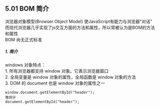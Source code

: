 ## 5.01 BOM 简介

浏览器对象模型(Browser Object Model) 使JavaScript有能力与浏览器"对话"       
而现代浏览器几乎实现了js交互方面的方法和属性，所以常被认为是BOM的方法和属性      
BOM 尚无正式标准  

##### 1. 简介

windows 对象特点：    
1\. 所有浏览器都支持 window 对象。它表示浏览器窗口      
2\. 全局变量是 window 对象的属性，全局函数是 window 对象的方法       
3\. DOM 的 document 也是 window 对象的属性之一
```
window.document.getElementById("header");
等同于
document.getElementById("header");
```
